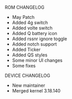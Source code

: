 ROM CHANGELOG
* May Patch
* Added 4g switch
* Added volte switch
* Added Q battery icon
* Added rssnr ignore toggle
* Added notch support
* Added Ticker
* Added QS styles
* Some minor UI changes
* Some fixes

DEVICE CHANGELOG
* New maintainer
* Merged kernel 3.18.140

